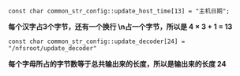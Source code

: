 ```language
const char common_str_config::update_host_time[13] = "主机日期";
```
**每个汉字占3个字节，还有一个换行 \n占一个字节，所以是 4 × 3 + 1 = 13**
```language
const char common_str_config::update_decoder[24] = "/nfsroot/update_decoder"
```
**每个字母所占的字节数等于总共输出来的长度，所以是输出来的长度 24**
